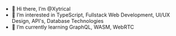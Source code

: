 - 👋 Hi there, I’m @Xytrical
- 👀 I’m interested in TypeScript, Fullstack Web Development, UI/UX Design, API's, Database Technologies
- 🌱 I’m currently learning GraphQL, WASM, WebRTC
